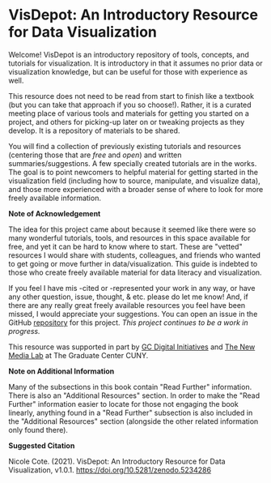 # VisDepot: An Introductory Resource for Data Visualization

Welcome! VisDepot is an introductory repository of tools, concepts, and tutorials for visualization. It is introductory in that it assumes no prior data or visualization knowledge, but can be useful for those with experience as well. 

This resource does not need to be read from start to finish like a textbook (but you can take that approach if you so choose!). Rather, it is a curated meeting place of various tools and materials for getting you started on a project, and others for picking-up later on or tweaking projects as they develop. It is a repository of materials to be shared. 

You will find a collection of previously existing tutorials and resources (centering those that are *free* and *open*) and written summaries/suggestions. A few specially created tutorials are in the works. The goal is to point newcomers to helpful material for getting started in the visualization field (including how to source, manipulate, and visualize data), and those more experienced with a broader sense of where to look for more freely available information. 

**Note of Acknowledgement**

The idea for this project came about because it seemed like there were so many wonderful tutorials, tools, and resources in this space available for free, and yet it can be hard to know where to start. These are "vetted" resources I would share with students, colleagues, and friends who wanted to get going or move further in data/visualization. This guide is indebted to those who create freely available material for data literacy and visualization. 

If you feel I have mis -cited or -represented your work in any way, or have any other question, issue, thought, & etc. please do let me know! And, if there are any really great freely available resources you feel have been missed, I would appreciate your suggestions. You can open an issue in the GitHub [repository](https://github.com/necote/VisDepot) for this project. *This project continues to be a work in progress.* 

This resource was supported in part by [GC Digital Initiatives](https://gcdi.commons.gc.cuny.edu/) and [The New Media Lab](https://newmedialab.cuny.edu/) at The Graduate Center CUNY.

**Note on Additional Information**

Many of the subsections in this book contain "Read Further" information. There is also an "Additional Resources" section. In order to make the "Read Further" information easier to locate for those not engaging the book linearly, anything found in a "Read Further" subsection is also included in the "Additional Resources" section (alongside the other related information only found there).

**Suggested Citation**

Nicole Cote. (2021). VisDepot: An Introductory Resource for Data Visualization, v1.0.1. https://doi.org/10.5281/zenodo.5234286
